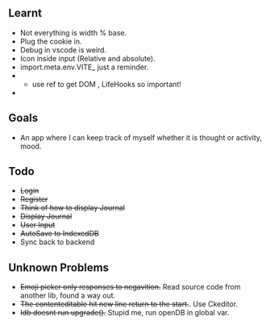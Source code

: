 ## Learnt

- Not everything is width % base.
- Plug the cookie in.
- Debug in vscode is weird.
- Icon inside input (Relative and absolute).
- import.meta.env.VITE_ just a reminder.
- * use ref to get DOM , LifeHooks so important!
- 
## Goals

- An app where I can keep track of myself whether it is thought or activity, mood.

## Todo

- ~~Login~~
- ~~Register~~
- ~~Think of how to display Journal~~
- ~~Display Journal~~
- ~~User Input~~
- ~~AutoSave to IndexedDB~~
- Sync back to backend

## Unknown Problems
-  ~~Emoji picker only responses to negavition.~~ Read source code from another lib, found a way out.
-  ~~The contenteditable hit new line return to the start.~~. Use Ckeditor.
- ~~Idb doesnt run upgrade().~~ Stupid me, run openDB in global var. 